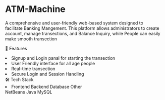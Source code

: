 # ATM-Machine
A comprehensive and user-friendly web-based system designed to facilitate Banking Mangement. This platform allows administrators to create account, manage transections, and Balance Inquiry, while People can easily make smooth transection

🚀 Features
<li>Signup and Login panal for starting the transection</li>
<li> User Friendly interface for all age people </li> 
<li>Real-time transection</li>
<li>Secure Login and Session Handling </li>


<div>🛠️ Tech Stack
<li>
Frontend	Backend	Database	Other
</li>NetBeans </li>
</li>Java</li>
</li>MySQL</li>
</div>
